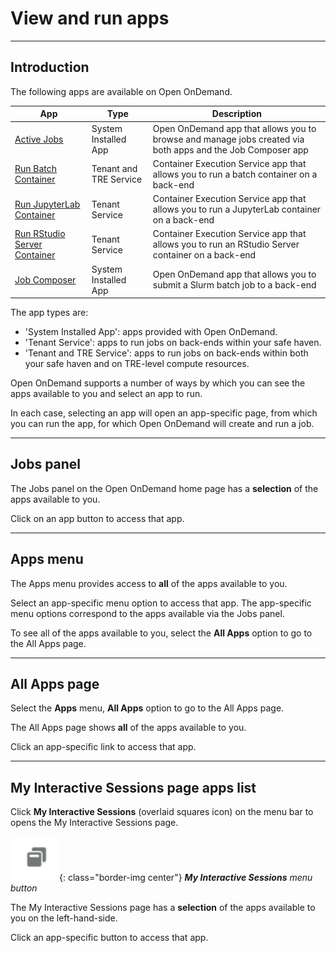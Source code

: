 # View and run apps

---

## Introduction

The following apps are available on Open OnDemand.

| App | Type | Description |
| --- | ---- | ----------- |
| [Active Jobs](apps/active-jobs.md) | System Installed App | Open OnDemand app that allows you to browse and manage jobs created via both apps and the Job Composer app |
| [Run Batch Container](apps/batch-container-app.md) | Tenant and TRE Service | Container Execution Service app that allows you to run a batch container on a back-end |
| [Run JupyterLab Container](apps/jupyter-app.md) | Tenant Service | Container Execution Service app that allows you to run a JupyterLab container on a back-end |
| [Run RStudio Server Container](apps/rstudio-app.md) | Tenant Service | Container Execution Service app that allows you to run an RStudio Server container on a back-end |
| [Job Composer](apps/job-composer.md) | System Installed App | Open OnDemand app that allows you to submit a Slurm batch job to a back-end |

The app types are:

* 'System Installed App': apps provided with Open OnDemand.
* 'Tenant Service': apps to run jobs on back-ends within your safe haven.
* 'Tenant and TRE Service': apps to run jobs on back-ends within both your safe haven and on TRE-level compute resources.

Open OnDemand supports a number of ways by which you can see the apps available to you and select an app to run.

In each case, selecting an app will open an app-specific page, from which you can run the app, for which Open OnDemand will create and run a job.

---

## Jobs panel

The Jobs panel on the Open OnDemand home page has a **selection** of the apps available to you.

Click on an app button to access that app.

---

## **Apps** menu

The Apps menu provides access to **all** of the apps available to you.

Select an app-specific menu option to access that app. The app-specific menu options correspond to the apps available via the Jobs panel.

To see all of the apps available to you, select the **All Apps** option to go to the All Apps page.

---

## All Apps page

Select the **Apps** menu, **All Apps** option to go to the All Apps page.

The All Apps page shows **all** of the apps available to you.

Click an app-specific link to access that app.

---

## My Interactive Sessions page apps list

Click **My Interactive Sessions** (overlaid squares icon) on the menu bar to opens the My Interactive Sessions page.

![My Interactive Sessions menu button, an overlaid squares icon](../../images/open-ondemand/my-interactive-sessions-button.png){: class="border-img center"} ***My Interactive Sessions** menu button*

The My Interactive Sessions page has a **selection** of the apps available to you on the left-hand-side.

Click an app-specific button to access that app.
